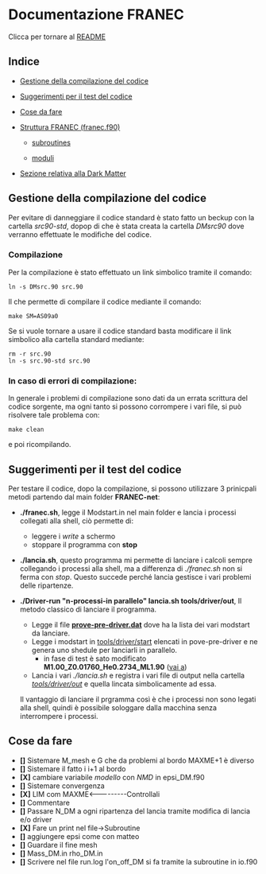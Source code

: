 # Documentazione FRANEC
Clicca per tornare al [README](../README.md)


## Indice

- [Gestione della compilazione del codice](#gestione-della-compilazione-del-codice)

- [Suggerimenti per il test del codice](#suggerimenti-per-il-test-del-codice)

- [Cose da fare](#cose-da-fare)

- [Struttura FRANEC (franec.f90)](Franec_standard/Franec_standard.md)

    - [subroutines](Franec_standard/franec_subroutines/franec_indice_subroutines.md)

    - [moduli](Franec_standard/moduli.md)

- [Sezione relativa alla Dark Matter](Dark_Matter/Dark_Matter.md)

## Gestione della compilazione del codice
Per evitare di danneggiare il codice standard è stato fatto un beckup con la cartella *src90-std*, dopop di che è stata creata la cartella *DMsrc90* dove verranno effettuate le modifiche del codice.

### Compilazione
Per la compilazione è stato effettuato un link simbolico tramite il comando:

    ln -s DMsrc.90 src.90

Il che permette di compilare il codice mediante il comando:

    make SM=AS09a0
Se si vuole tornare a usare il codice standard basta modificare il link simbolico alla cartella standard mediante:

    rm -r src.90
    ln -s src.90-std src.90
### In caso di errori di compilazione:
In generale i problemi di compilazione sono dati da un errata scrittura del codice sorgente, ma ogni tanto si possono corrompere i vari file, si può risolvere tale problema con:
    
    make clean
e poi ricompilando.

## Suggerimenti per il test del codice
Per testare il codice, dopo la compilazione, si possono utilizzare 3 prinicpali metodi partendo dal main folder **FRANEC-net**:
    
- **./franec.sh**, legge il Modstart.in nel main folder e lancia i processi collegati alla shell, ciò permette di:
    - leggere i *write* a schermo
    - stoppare il programma con **stop**

- **./lancia.sh**, questo programma mi permette di lanciare i calcoli sempre collegando i processi alla shell, ma a differenza di *./franec.sh* non si ferma con *stop*. Questo succede perché lancia gestisce i vari problemi delle ripartenze.

- **./Driver-run "n-processi-in parallelo" lancia.sh tools/driver/out**, Il metodo classico di lanciare il programma.
    - Legge il file [**prove-pre-driver.dat**](./../../prove-per-driver.dat) dove ha la lista dei vari modstart da lanciare.
    - Legge i modstart in [tools/driver/start](./../../tools/driver/start) elencati in pove-pre-driver e ne genera uno shedule per lanciarli in parallelo.
        - in fase di test è sato modificato **M1.00_Z0.01760_He0.2734_ML1.90** ([vai a](./../../tools/driver/start/M1.00_Z0.01760_He0.2734_ML1.90))
    - Lancia i vari *./lancia.sh* e registra i vari file di output nella cartella [*tools/driver/out*](./../../tools/driver/out) e quella lincata simbolicamente ad essa.

    Il vantaggio di lanciare il prgramma così è che i processi non sono legati alla shell, quindi è possibile sologgare dalla macchina senza interrompere i processi.

## Cose da fare
- **[]** Sistemare M_mesh e G che da problemi al bordo MAXME+1 è diverso
- **[]** Sistemare il fatto i i+1 al bordo
- **[X]** cambiare variabile *modello* con *NMD* in epsi_DM.f90
- **[]** Sistemare convergenza
- **[X]** LIM com MAXME<---------Controllali
- **[]** Commentare
- **[]** Passare N_DM a ogni ripartenza del lancia tramite modifica di lancia e/o driver
- **[X]** Fare un print nel file->Subroutine
- **[]** aggiungere epsi come con matteo
- **[]** Guardare il fine mesh
- **[]** Mass_DM.in rho_DM.in
- **[]** Scrivere nel file run.log l'on_off_DM si fa tramite la subroutine in io.f90



